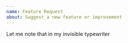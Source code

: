 ```yaml
---
name: Feature Request
about: Suggest a new feature or improvement
---
```


Let me note that in my invisible typewriter
